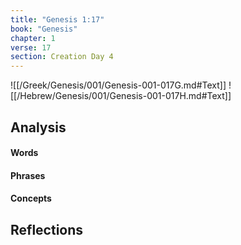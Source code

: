 ```yaml
---
title: "Genesis 1:17"
book: "Genesis"
chapter: 1
verse: 17
section: Creation Day 4
---
```

![[/Greek/Genesis/001/Genesis-001-017G.md#Text]]
![[/Hebrew/Genesis/001/Genesis-001-017H.md#Text]]

## Analysis

#### Words

#### Phrases

#### Concepts

## Reflections
